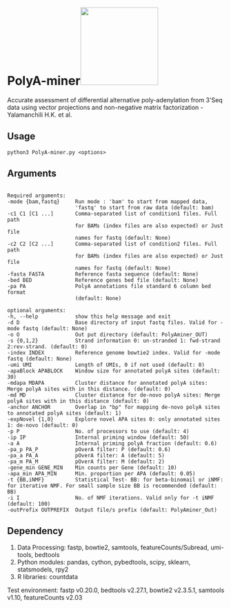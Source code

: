# PolyA-miner<img src = "img/PolyA-miner_logo.png" width="180"> 
Accurate assessment of differential alternative poly-adenylation from 3'Seq data using vector projections and non-negative matrix factorization -Yalamanchili H.K. et al.

## Usage
```
python3 PolyA-miner.py <options>
  ```

## Arguments  
  ```

  Required arguments:
  -mode {bam,fastq}     Run mode : 'bam' to start from mapped data,
                        'fastq' to start from raw data (default: bam)
  -c1 C1 [C1 ...]       Comma-separated list of condition1 files. Full path
                        for BAMs (index files are also expected) or Just file
                        names for fastq (default: None)
  -c2 C2 [C2 ...]       Comma-separated list of condition2 files. Full path
                        for BAMs (index files are also expected) or Just file
                        names for fastq (default: None)
  -fasta FASTA          Reference fasta sequence (default: None)
  -bed BED              Reference genes bed file (default: None)
  -pa PA                PolyA annotations file standard 6 column bed format
                        (default: None)

optional arguments:
  -h, --help            show this help message and exit
  -d D                  Base directory of input fastq files. Valid for -mode fastq (default: None)
  -o O                  Out put directory (default: PolyAminer_OUT)
  -s {0,1,2}            Strand information 0: un-stranded 1: fwd-strand 2:rev-strand. (default: 0)
  -index INDEX          Reference genome bowtie2 index. Valid for -mode fastq (default: None)
  -umi UMI              Length of UMIs, 0 if not used (default: 0)
  -apaBlock APABLOCK    Window size for annotated polyA sites (default: 30)
  -mdapa MDAPA          Cluster distance for annotated polyA sites: Merge polyA sites with in this distance. (default: 0)
  -md MD                Cluster distance for de-novo polyA sites: Merge polyA sites with in this distance (default: 0)
  -anchor ANCHOR        Overlap in "bp" for mapping de-novo polyA sites to annotated polyA sites (default: 1)
  -expNovel {1,0}       Explore novel APA sites 0: only annotated sites 1: de-novo (default: 0)
  -p P                  No. of processors to use (default: 4)
  -ip IP                Internal priming window (default: 50)
  -a A                  Internal priming polyA fraction (default: 0.6)
  -pa_p PA_P            pOverA filter: P (default: 0.6)
  -pa_a PA_A            pOverA filter: A (default: 5)
  -pa_m PA_M            pOverA filter: M (default: 2)
  -gene_min GENE_MIN    Min counts per Gene (default: 10)
  -apa_min APA_MIN      Min. proportion per APA (default: 0.05)
  -t {BB,iNMF}          Statistical Test- BB: for beta-binomail or iNMF: for iterative NMF. For small sample size BB is recommended (default: BB)
  -i I                  No. of NMF iterations. Valid only for -t iNMF (default: 100)
  -outPrefix OUTPREFIX  Output file/s prefix (default: PolyAminer_Out)
  ```
  
## Dependency
1) Data Processing: fastp, bowtie2, samtools, featureCounts/Subread, umi-tools, bedtools  
2) Python modules: pandas, cython, pybedtools, scipy, sklearn, statsmodels, rpy2
3) R libraries: countdata 

Test environment: fastp v0.20.0, bedtools v2.27.1, bowtie2 v2.3.5.1, samtools v1.10, featureCounts v2.03
